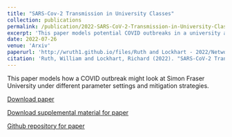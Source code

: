 ```yaml
---
title: "SARS-Cov-2 Transmission in University Classes"
collection: publications
permalink: /publication/2022-SARS-CoV-2-Transmission-in-University-Classes
excerpt: 'This paper models potential COVID outbreaks in a university and the effects of control strategies.'
date: 2022-07-26
venue: 'Arxiv'
paperurl: 'http://wruth1.github.io/files/Ruth and Lockhart - 2022/Network Analysis - 2022Jul19.pdf'
citation: 'Ruth, William and Lockhart, Richard (2022). "SARS-CoV-2 Transmission in University Classes" <i>Arxiv</i>. doi: https://doi.org/10.48550/arXiv.2104.12769.'
---
```

This paper models how a COVID outbreak might look at Simon Fraser University under different parameter settings and mitigation strategies.

[Download paper](<http://wruth1.github.io/files/Ruth and Lockhart - 2022/Network Analysis - 2022Jul19.pdf>)

[Download supplemental material for paper](<http://wruth1.github.io/files/Ruth and Lockhart - 2022/Supplemental Material - July 7 2022.pdf>)

[Github repository for paper](<https://github.com/wruth1/SARS-CoV-2_Transmission_in_University_Classes>)

<!---
This is an HTML comment

Recommended citation: Ruth, William and Lockhart, Richard (2022). "SARS-CoV-2 Transmission in University Classes" <i>Arxiv</i>. doi: https://doi.org/10.48550/arXiv.2104.12769.
-->
